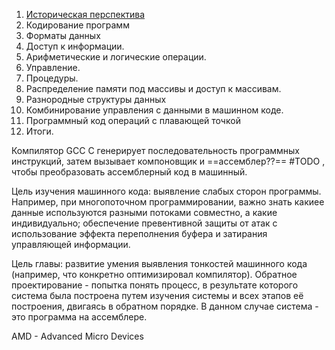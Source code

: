 
1. [Историческая перспектива](Историческая%20перспектива.md)
2. Кодирование программ
3. Форматы данных
4. Доступ к информации.
5. Арифметические и логические операции.
6. Управление.
7. Процедуры.
8. Распределение памяти под массивы и доступ к массивам.
9. Разнородные структуры данных
10. Комбинирование управления с данными в машинном коде.
11. Программный код операций с плавающей точкой
12. Итоги.

Компилятор GCC C генерирует последовательность программных инструкций, затем вызывает компоновщик и ==ассемблер??== #TODO , чтобы преобразовать ассемблерный код в машинный.    

Цель изучения машинного кода: выявление слабых сторон программы. Например, при многопоточном программировании, важно знать какиее данные используются разными потоками совместно, а какие индивидуально; обеспечение превентивной защиты от атак с использование эффекта переполнения буфера и затирания управляющей информации.

Цель главы: развитие умения выявления тонкостей машинного кода (например, что конкретно оптимизировал компилятор). Обратное проектирование - попытка понять процесс, в результате которого система была построена путем изучения системы и всех этапов её построения, двигаясь в обратном порядке. В данном случае система - это программа на ассемблере. 

AMD - Advanced Micro Devices 